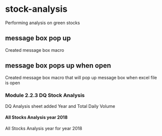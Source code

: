 # stock-analysis
Performing analysis on green stocks
## message box pop up
Created message box macro
## message box pops up when open
Created message box macro that will pop up message box when excel file is open
### Module 2.2.3 DQ Stock Analysis
DQ Analysis sheet added Year and Total Daily Volume 
#### All Stocks Analysis year 2018
All Stocks Analysis year for year 2018

